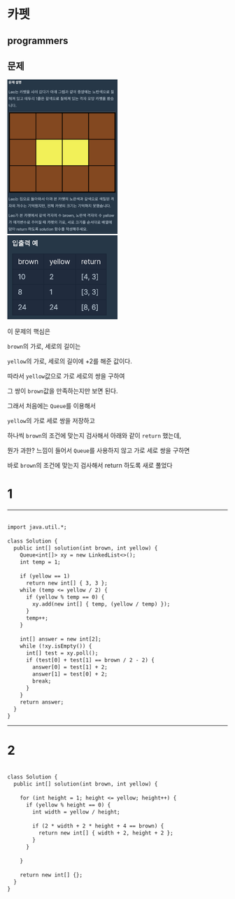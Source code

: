 # 카펫

## programmers

## 문제

<img src="./images/carpet-1.png" width="50%">
<img src="./images/carpet-2.png" width="50%">


이 문제의 핵심은

`brown`의 가로, 세로의 길이는

`yellow`의 가로, 세로의 길이에 +2를 해준 값이다.

따라서 `yellow`값으로 가로 세로의 쌍을 구하여

그 쌍이 `brown`값을 만족하는지만 보면 된다.

그래서 처음에는 ```Queue```를 이용해서 

`yellow`의 가로 세로 쌍을 저장하고

하나씩 `brown`의 조건에 맞는지 검사해서 아래와 같이 `return` 했는데,

뭔가 과한? 느낌이 들어서 `Queue`를 사용하지 않고 가로 세로 쌍을 구하면

바로 `brown`의 조건에 맞는지 검사해서 return 하도록 새로 풀었다


# 1
---
```

import java.util.*;

class Solution {
  public int[] solution(int brown, int yellow) {
    Queue<int[]> xy = new LinkedList<>();
    int temp = 1;

    if (yellow == 1)  
      return new int[] { 3, 3 };
    while (temp <= yellow / 2) {
      if (yellow % temp == 0) {
        xy.add(new int[] { temp, (yellow / temp) });
      }
      temp++;
    }

    int[] answer = new int[2];
    while (!xy.isEmpty()) {
      int[] test = xy.poll();
      if (test[0] + test[1] == brown / 2 - 2) {
        answer[0] = test[1] + 2; 
        answer[1] = test[0] + 2;
        break;
      }
    }
    return answer;
  }
}
```
---
# 2
```

class Solution {
  public int[] solution(int brown, int yellow) {

    for (int height = 1; height <= yellow; height++) {
      if (yellow % height == 0) {
        int width = yellow / height;

        if (2 * width + 2 * height + 4 == brown) {
          return new int[] { width + 2, height + 2 };
        }
      }

    }

    return new int[] {};
  }
}
```
